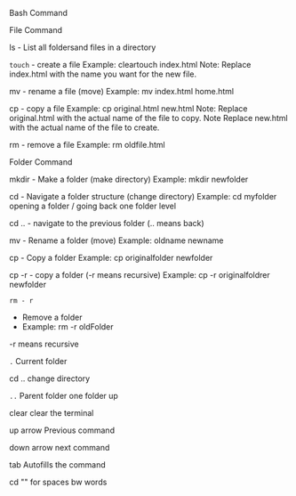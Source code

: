 Bash Command

File Command

ls - List all foldersand files in a directory

`touch` - create a file 
Example: cleartouch index.html Note: Replace index.html with the name you want for the new file.

 mv - rename a file (move) 
 Example: mv index.html home.html

cp - copy a file 
Example: cp original.html new.html Note: Replace original.html with the actual name of the file to copy. Note Replace new.html with the actual name of the file to create.

rm - remove a file 
Example: rm oldfile.html

Folder Command

mkdir - Make a folder (make directory) Example: mkdir newfolder

cd - Navigate a folder structure (change directory) Example: cd myfolder opening a folder / going back one folder level

cd .. - navigate to the previous folder (.. means back)

mv - Rename a folder (move) Example: oldname newname

cp - Copy a folder Example: cp originalfolder newfolder

cp -r - copy a folder (-r means recursive) Example: cp -r originalfoldrer newfolder

`rm - r`
 - Remove a folder 
 - Example: rm -r oldFolder
  
-r 
means recursive

`.`
Current folder

cd ..
change directory

`..`
Parent folder one folder up

clear
clear the terminal

up arrow
Previous command

down arrow
next command

tab
Autofills the  command

cd ""
for spaces bw words